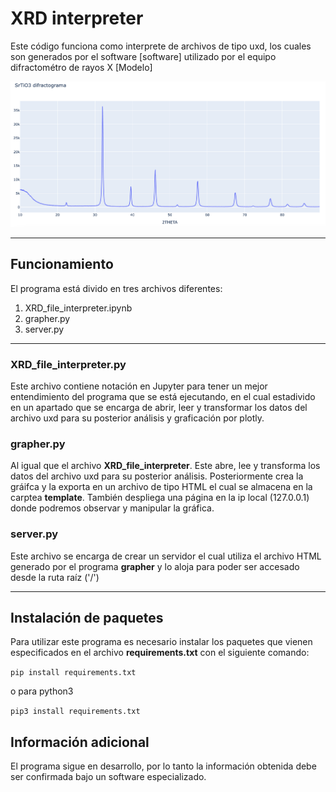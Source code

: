 # XRD interpreter

Este código funciona como interprete de archivos de tipo uxd, los cuales son generados por el software [software] utilizado por el equipo difractométro de rayos X [Modelo]

![gráfica de muestra](assets/grafica_muestra.png)

---

## Funcionamiento

El programa está divido en tres archivos diferentes:
1. XRD_file_interpreter.ipynb 
2. grapher.py
3. server.py

---

### XRD_file_interpreter.py

Este archivo contiene notación en Jupyter para tener un mejor entendimiento del programa que se está ejecutando, en el cual estadivido en un apartado que se encarga de abrir, leer y transformar los datos del archivo uxd para su posterior análisis y graficación por plotly.

### grapher.py

Al igual que el archivo __XRD_file_interpreter__. Este abre, lee y transforma los datos del archivo uxd para su posterior análisis. Posteriormente crea la gráifca y la exporta en un archivo de tipo HTML el cual se almacena en la carptea __template__. También despliega una página en la ip local (127.0.0.1) donde podremos observar y manipular la gráfica.

### server.py

Este archivo se encarga de crear un servidor el cual utiliza el archivo HTML generado por el programa __grapher__ y lo aloja para poder ser accesado desde la ruta raíz ('/')

---

## Instalación de paquetes

Para utilizar este programa es necesario instalar los paquetes que vienen especificados en el archivo __requirements.txt__ con el siguiente comando:

`pip install requirements.txt`

o para python3

`pip3 install requirements.txt`

## Información adicional 

El programa sigue en desarrollo, por lo tanto la información obtenida debe ser confirmada bajo un software especializado.
